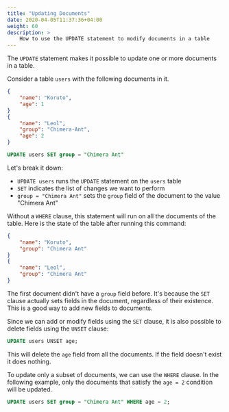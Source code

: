 ```yaml
---
title: "Updating Documents"
date: 2020-04-05T11:37:36+04:00
weight: 60
description: >
    How to use the UPDATE statement to modify documents in a table
---
```


The `UPDATE` statement makes it possible to update one or more documents in a table.

Consider a table `users` with the following documents in it.

```json
{
    "name": "Koruto",
    "age": 1
}
{
    "name": "Leol",
    "group": "Chimera-Ant",
    "age": 2
}
```

```sql
UPDATE users SET group = "Chimera Ant"
```

Let's break it down:

- `UPDATE users` runs the `UPDATE` statement on the `users` table
- `SET` indicates the list of changes we want to perform
- `group = "Chimera Ant"` sets the `group` field of the document to the value "Chimera Ant"

Without a `WHERE` clause, this statement will run on all the documents of the table. Here is the state of the table after running this command:

```json
{
    "name": "Koruto",
    "group": "Chimera Ant"
}
{
    "name": "Leol",
    "group": "Chimera Ant"
}
```

The first document didn't have a `group` field before. It's because the `SET` clause actually sets fields in the document, regardless of their existence. This is a good way to add new fields to documents.

Since we can add or modify fields using the `SET` clause, it is also possible to delete fields using the `UNSET` clause:

```sql
UPDATE users UNSET age;
```

This will delete the `age` field from all the documents. If the field doesn't exist it does nothing.

To update only a subset of documents, we can use the `WHERE` clause. In the following example, only the documents that satisfy the `age = 2` condition will be updated.

```sql
UPDATE users SET group = "Chimera Ant" WHERE age = 2;
```
